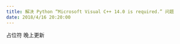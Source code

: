 ```yaml
---
title: 解决 Python “Microsoft Visual C++ 14.0 is required.” 问题
date: 2018/4/16 20:20:00
---
```


占位符 晚上更新
